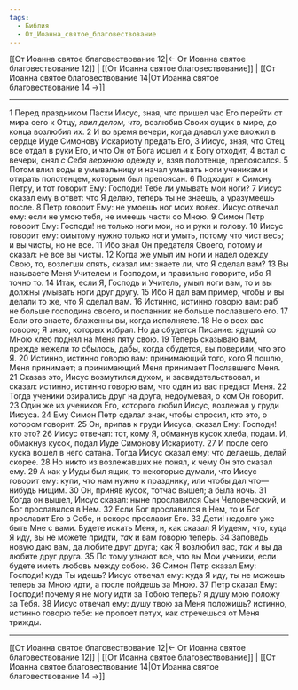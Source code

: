 ```yaml
---
tags:
  - Библия
  - От_Иоанна_святое_благовествование
---
```

[[От Иоанна святое благовествование 12|← От Иоанна святое благовествование 12]] | [[От Иоанна святое благовествование]] | [[От Иоанна святое благовествование 14|От Иоанна святое благовествование 14 →]]

---
1 Перед праздником Пасхи Иисус, зная, что пришел час Его перейти от мира сего к Отцу, <I>явил</I> <I>делом,</I> <I>что,</I> возлюбив Своих сущих в мире, до конца возлюбил их.
2 И во время вечери, когда диавол уже вложил в сердце Иуде Симонову Искариоту предать Его,
3 Иисус, зная, что Отец все отдал в руки Его, и что Он от Бога исшел и к Богу отходит,
4 встал с вечери, снял <I>с</I> <I>Себя</I> <I>верхнюю</I> одежду и, взяв полотенце, препоясался.
5 Потом влил воды в умывальницу и начал умывать ноги ученикам и отирать полотенцем, которым был препоясан.
6 Подходит к Симону Петру, и тот говорит Ему: Господи! Тебе ли умывать мои ноги?
7 Иисус сказал ему в ответ: что Я делаю, теперь ты не знаешь, а уразумеешь после.
8 Петр говорит Ему: не умоешь ног моих вовек. Иисус отвечал ему: если не умою тебя, не имеешь части со Мною.
9 Симон Петр говорит Ему: Господи! не только ноги мои, но и руки и голову.
10 Иисус говорит ему: омытому нужно только ноги умыть, потому что чист весь; и вы чисты, но не все.
11 Ибо знал Он предателя Своего, потому <I>и</I> сказал: не все вы чисты.
12 Когда же умыл им ноги и надел одежду Свою, то, возлегши опять, сказал им: знаете ли, что Я сделал вам?
13 Вы называете Меня Учителем и Господом, и правильно говорите, ибо Я точно то.
14 Итак, если Я, Господь и Учитель, умыл ноги вам, то и вы должны умывать ноги друг другу.
15 Ибо Я дал вам пример, чтобы и вы делали то же, что Я сделал вам.
16 Истинно, истинно говорю вам: раб не больше господина своего, и посланник не больше пославшего его.
17 Если это знаете, блаженны вы, когда исполняете.
18 Не о всех вас говорю; Я знаю, которых избрал. Но да сбудется Писание: ядущий со Мною хлеб поднял на Меня пяту свою.
19 Теперь сказываю вам, прежде нежели <I>то</I> сбылось, дабы, когда сбудется, вы поверили, что это Я.
20 Истинно, истинно говорю вам: принимающий того, кого Я пошлю, Меня принимает; а принимающий Меня принимает Пославшего Меня.
21 Сказав это, Иисус возмутился духом, и засвидетельствовал, и сказал: истинно, истинно говорю вам, что один из вас предаст Меня.
22 Тогда ученики озирались друг на друга, недоумевая, о ком Он говорит.
23 Один же из учеников Его, которого любил Иисус, возлежал у груди Иисуса.
24 Ему Симон Петр сделал знак, чтобы спросил, кто это, о котором говорит.
25 Он, припав к груди Иисуса, сказал Ему: Господи! кто это?
26 Иисус отвечал: тот, кому Я, обмакнув кусок хлеба, подам. И, обмакнув кусок, подал Иуде Симонову Искариоту.
27 И после сего куска вошел в него сатана. Тогда Иисус сказал ему: что делаешь, делай скорее.
28 Но никто из возлежавших не понял, к чему Он это сказал ему.
29 А как у Иуды был ящик, то некоторые думали, что Иисус говорит ему: купи, что нам нужно к празднику, или чтобы дал что— нибудь нищим.
30 Он, приняв кусок, тотчас вышел; а была ночь.
31 Когда он вышел, Иисус сказал: ныне прославился Сын Человеческий, и Бог прославился в Нем.
32 Если Бог прославился в Нем, то и Бог прославит Его в Себе, и вскоре прославит Его.
33 Дети! недолго уже быть Мне с вами. Будете искать Меня, и, как сказал Я Иудеям, что, куда Я иду, вы не можете придти, <I>так</I> и вам говорю теперь.
34 Заповедь новую даю вам, да любите друг друга; как Я возлюбил вас, <I>так</I> и вы да любите друг друга.
35 По тому узнают все, что вы Мои ученики, если будете иметь любовь между собою.
36 Симон Петр сказал Ему: Господи! куда Ты идешь? Иисус отвечал ему: куда Я иду, ты не можешь теперь за Мною идти, а после пойдешь за Мною.
37 Петр сказал Ему: Господи! почему я не могу идти за Тобою теперь? я душу мою положу за Тебя.
38 Иисус отвечал ему: душу твою за Меня положишь? истинно, истинно говорю тебе: не пропоет петух, как отречешься от Меня трижды.

---
[[От Иоанна святое благовествование 12|← От Иоанна святое благовествование 12]] | [[От Иоанна святое благовествование]] | [[От Иоанна святое благовествование 14|От Иоанна святое благовествование 14 →]]